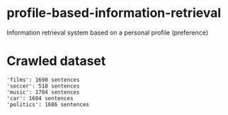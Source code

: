 # profile-based-information-retrieval
Information retrieval system based on a personal profile (preference)

# Crawled dataset
    'films': 1690 sentences
    'soccer': 518 sentences
    'music': 1704 sentences
    'car': 1684 sentences
    'politics': 1686 sentences

